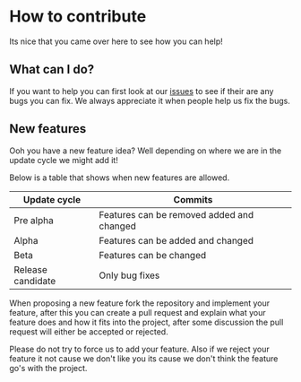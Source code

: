 # How to contribute

Its nice that you came over here to see how you can help!

## What can I do?

If you want to help you can first look at our [issues](https://github.com/TheCrunching/redleg/issues) to see if their are any bugs you can fix. We always appreciate it when people help us fix the bugs.

## New features

Ooh you have a new feature  idea? Well depending on where we are in the update cycle we might add it!

Below is a table that shows when new features are allowed.

| Update cycle | Commits |
|--------------|---------|
| Pre  alpha   | Features can be removed added and changed |
| Alpha        | Features can be added and changed |
| Beta         | Features can be changed           |
| Release candidate| Only bug fixes                |

When proposing a new feature fork the repository and implement your feature, after this you can create a pull request and explain what your feature does and how it fits into the project, after some discussion the pull request will either be accepted or rejected.

Please do not try to force us to add your feature. Also if we reject your feature it not cause we don't like you its cause we don't think the feature go's with the project.

